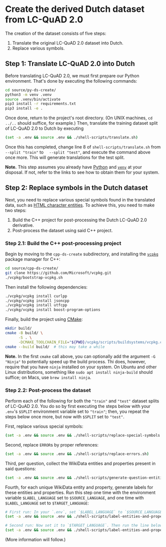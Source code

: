 # Create the derived Dutch dataset from LC-QuAD 2.0

The creation of the dataset consists of five steps:

1. Translate the original LC-QuAD 2.0 dataset into Dutch.
2. Replace various symbols.

## Step 1: Translate LC-QuAD 2.0 into Dutch

Before translating LC-QuAD 2.0, we must first prepare our Python environment. That's done by executing the following commands:

```sh
cd source/py-ds-create/
python3 -m venv .venv
source .venv/bin/activate
pip3 install -r requirements.txt
pip3 install -e .
```

Once done, return to the project's root directory. (On UNIX machines, `cd ../..` should suffice, for example.) Then, translate the training dataset split of LC-QuAD 2.0 to Dutch by executing

```sh
(set -a .env && source .env && ./shell-scripts/translate.sh)
```

Once this has completed, change line 8 of `shell-scripts/translate.sh` from `  --split "train"` to `  --split "test"`, and execute the command above once more. This will generate translations for the test split.

**Note.** This step assumes you already have <a href="https://www.python.org/">Python</a> and <a href="https://docs.python.org/3/library/venv.html">`venv`</a> at your disposal. If not, refer to the links to see how to obtain them for your system.

## Step 2: Replace symbols in the Dutch dataset

Next, you need to replace various special symbols found in the translated data, such as <a href="https://en.wikipedia.org/wiki/List_of_XML_and_HTML_character_entity_references">HTML character entities</a>. To achieve this, you need to make two steps:

1. Build the C++ project for post-processing the Dutch LC-QuAD 2.0 derivative.
2. Post-process the dataset using said C++ project.

### Step 2.1: Build the C++ post-processing project

Begin by moving to the `cpp-ds-create` subdirectory, and installing the <a href="https://vcpkg.io/en/index.html">`vcpkg`</a> package manager for C++:

```sh
cd source/cpp-ds-create/
git clone https://github.com/Microsoft/vcpkg.git
./vcpkg/bootstrap-vcpkg.sh
```

Then install the following dependencies:

```sh
./vcpkg/vcpkg install curlpp
./vcpkg/vcpkg install jsoncpp
./vcpkg/vcpkg install utfcpp
./vcpkg/vcpkg install boost-program-options
```

Finally, build the project using <a href="https://cmake.org">CMake</a>:

```sh
mkdir build/
cmake -B build/ \
      -S . \
      -DCMAKE_TOOLCHAIN_FILE="${PWD}/vcpkg/scripts/buildsystems/vcpkg.cmake"
cmake --build build/  # this may take a while
```

**Note.** In the first `cmake` call above, you can optionally add the argument `-G "Ninja"` to potentially speed up the build process. Thi does, however, require that you have `ninja` installed on your system. On Ubuntu and other Linux distributions, something like `sudo apt install ninja-build` should suffice; on Macs, use `brew install ninja`.

### Step 2.2: Post-process the dataset

Perform each of the following for both the `"train"` and `"test"` dataset splits of LC-QuAD 2.0. You do so by first executing the steps below with your `.env`'s `$SPLIT` environment variable set to `"train"`; then, you repeat the steps below once more, but now with `$SPLIT` set to `"test"`.

First, replace various special symbols:

```sh
(set -a .env && source .env && ./shell-scripts/replace-special-symbols.sh)
```

Second, replace `ERROR`s by proper references:

```sh
(set -a .env && source .env && ./shell-scripts/replace-errors.sh)
```

Third, per question, collect the WikiData entities and properties present in said questions:

```sh
(set -a .env && source .env && ./shell-scripts/generate-question-entities-properties-map.sh)
```

Fourth, for each unique WikiData entity and property, generate labels for these entities and properties. Run this step one time with the environment variable `$LABEL_LANGUAGE` set to `$SOURCE_LANGUAGE`, and one time with `$LABEL_LANGUAGE` set to `$TARGET_LANGUAGE`:

```sh
# First run: In your `.env`, set `$LABEL_LANGUAGE` to `$SOURCE_LANGUAGE`. Then run the line below:
(set -a .env && source .env && ./shell-scripts/label-entities-and-properties.sh)

# Second run: Now set it to `$TARGET_LANGUAGE`. Then run the line below:
(set -a .env && source .env && ./shell-scripts/label-entities-and-properties.sh)
```

(More information will follow.)

